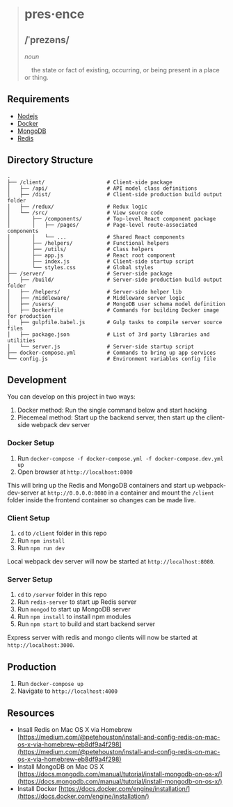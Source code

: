 > # pres·ence
> ## /ˈprezəns/
> *noun*
>
> &nbsp;&nbsp;&nbsp;&nbsp;the state or fact of existing, occurring, or being present in a place or thing.

## Requirements

- [Nodejs](https://nodejs.org/en/download/)
- [Docker](https://docs.docker.com/engine/installation/)
- [MongoDB](https://www.mongodb.com/download-center#community)
- [Redis](https://redis.io/download)

## Directory Structure
```
.
├── /client/                    # Client-side package
│   ├── /api/                   # API model class definitions
│   ├── /dist/                  # Client-side production build output folder
│   ├── /redux/                 # Redux logic
│   └── /src/                   # View source code
│       ├── /components/        # Top-level React component package
│       │   ├── /pages/         # Page-level route-associated components
│       │   └── ...             # Shared React components
│       ├── /helpers/           # Functional helpers
│       ├── /utils/             # Class helpers
│       ├── app.js              # React root component
│       ├── index.js            # Client-side startup script
│       └── styles.css          # Global styles
├── /server/                    # Server-side package
│   ├── /build/                 # Server-side production build output folder
│   ├── /helpers/               # Server-side helper lib
│   ├── /middleware/            # Middleware server logic
│   ├── /users/                 # MongoDB user schema model definition
│   ├── Dockerfile              # Commands for building Docker image for production
│   ├── gulpfile.babel.js       # Gulp tasks to compile server source files
│   ├── package.json            # List of 3rd party libraries and utilities
│   └── server.js               # Server-side startup script
├── docker-compose.yml          # Commands to bring up app services
└── config.js                   # Environment variables config file
```
## Development
You can develop on this project in two ways:

1. Docker method:  Run the single command below and start hacking
2. Piecemeal method:  Start up the backend server, then start up the client-side webpack dev server

### Docker Setup

1. Run `docker-compose -f docker-compose.yml -f docker-compose.dev.yml up`
2. Open browser at `http://localhost:8080`

This will bring up the Redis and MongoDB containers and start up webpack-dev-server at `http://0.0.0.0:8080` in a container and mount the `/client` folder inside the frontend container so changes can be made live.

### Client Setup

1. `cd` to `/client` folder in this repo
2. Run `npm install`
3. Run `npm run dev`

Local webpack dev server will now be started at `http://localhost:8080`.  

### Server Setup

1. `cd` to `/server` folder in this repo
2. Run `redis-server` to start up Redis server
3. Run `mongod` to start up MongoDB server
4. Run `npm install` to install npm modules 
5. Run `npm start` to build and start backend server

Express server with redis and mongo clients will now be started at `http://localhost:3000`.

## Production

1. Run `docker-compose up`
2. Navigate to `http://localhost:4000`

## Resources

- Insall Redis on Mac OS X via Homebrew [https://medium.com/@petehouston/install-and-config-redis-on-mac-os-x-via-homebrew-eb8df9a4f298](https://medium.com/@petehouston/install-and-config-redis-on-mac-os-x-via-homebrew-eb8df9a4f298)
- Install MongoDB on Mac OS X [https://docs.mongodb.com/manual/tutorial/install-mongodb-on-os-x/](https://docs.mongodb.com/manual/tutorial/install-mongodb-on-os-x/)
- Install Docker [https://docs.docker.com/engine/installation/](https://docs.docker.com/engine/installation/)
